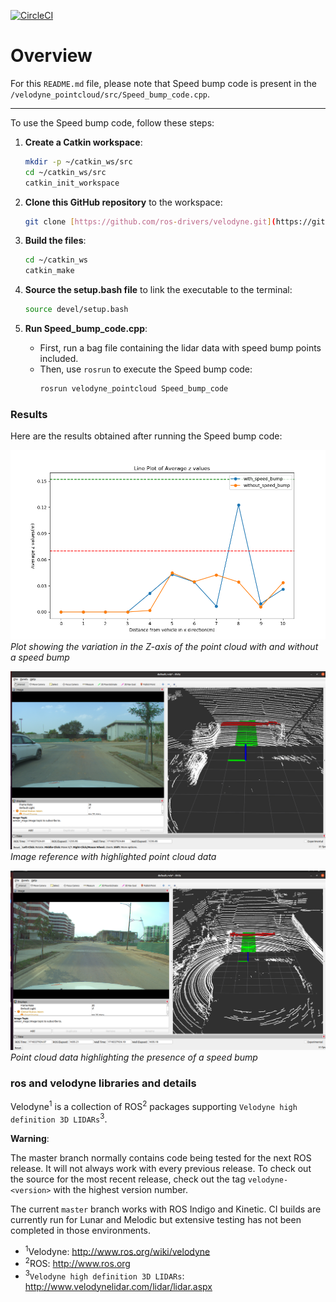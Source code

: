 [![CircleCI](https://circleci.com/gh/ros-drivers/velodyne.svg?style=svg)](https://circleci.com/gh/ros-drivers/velodyne)

Overview
========

For this `README.md` file, please note that Speed bump code is present in the `/velodyne_pointcloud/src/Speed_bump_code.cpp`.

---

To use the Speed bump code, follow these steps:

1. **Create a Catkin workspace**:
    ```bash
    mkdir -p ~/catkin_ws/src
    cd ~/catkin_ws/src
    catkin_init_workspace
    ```

2. **Clone this GitHub repository** to the workspace:
    ```bash
    git clone [https://github.com/ros-drivers/velodyne.git](https://github.com/Vishnu15018/speed_bump_pathhole.git)
    ```

3. **Build the files**:
    ```bash
    cd ~/catkin_ws
    catkin_make
    ```

4. **Source the setup.bash file** to link the executable to the terminal:
    ```bash
    source devel/setup.bash
    ```

5. **Run Speed_bump_code.cpp**:
    - First, run a bag file containing the lidar data with speed bump points included.
    - Then, use `rosrun` to execute the Speed bump code:
        ```bash
        rosrun velodyne_pointcloud Speed_bump_code
        ```

### Results

Here are the results obtained after running the Speed bump code:

![Speed Bump Plot](results/Fig_with_withoutspeedbump.png)
*Plot showing the variation in the Z-axis of the point cloud with and without a speed bump*

![Result Image 1](results/paper_5_d2_25.49_cropped.png)
*Image reference with highlighted point cloud data*

![Result Image 2](results/paper_6_d2_39.185_cropped.png)
*Point cloud data highlighting the presence of a speed bump*


### ros and velodyne libraries and details
Velodyne<sup>1</sup> is a collection of ROS<sup>2</sup> packages supporting `Velodyne high definition 3D LIDARs`<sup>3</sup>.

**Warning**:

  The master branch normally contains code being tested for the next
  ROS release.  It will not always work with every previous release.
  To check out the source for the most recent release, check out the
  tag `velodyne-<version>` with the highest version number.

The current ``master`` branch works with ROS Indigo and Kinetic.
CI builds are currently run for Lunar and Melodic but extensive
testing has not been completed in those environments.

- <sup>1</sup>Velodyne: http://www.ros.org/wiki/velodyne
- <sup>2</sup>ROS: http://www.ros.org
- <sup>3</sup>`Velodyne high definition 3D LIDARs`: http://www.velodynelidar.com/lidar/lidar.aspx
